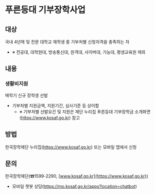 # 푸른등대 기부장학사업

## 대상

국내 4년제 및 전문 대학교 재학생 중 기부처별 신청자격을 충족하는 자
- ※ 전공대, 대학원대, 방송통신대, 원격대, 사이버대, 기능대, 평생교육원 제외

## 내용

### 생활비지원

매학기 신규 장학생 선발
- 기부처별 지원금액, 지원기간, 심사기준 등 상이함
  - ※ 기부처별 선발요건 및 지원은 재단 누리집 푸른등대 기부장학금 소개화면(https://www.kosaf.go.kr) 참고

## 방법

한국장학재단 누리집(https://www.kosaf.go.kr) 또는 모바일 앱에서 신청

## 문의

한국장학재단(☎1599-2290, [www.kosaf.go.kr](https://www.kosaf.go.kr))
- 모바일 챗봇 상담(https://mo.kosaf.go.kr/apps?location=chatbot)
